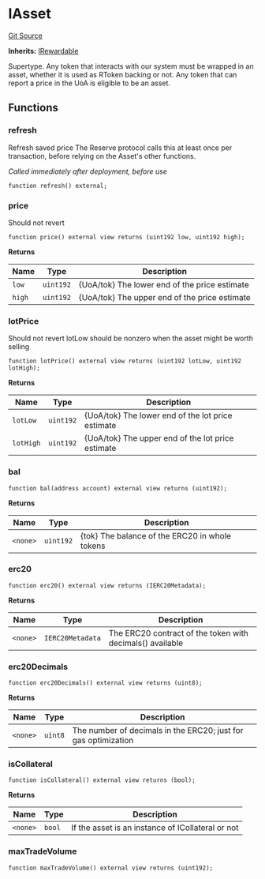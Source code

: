 # IAsset
[Git Source](https://github.com/larrythecucumber321/protocol/blob/77d337b8595ba96d069ded321419b36a61984170/contracts/interfaces/IAsset.sol)

**Inherits:**
[IRewardable](/contracts/interfaces/IRewardable.sol/interface.IRewardable.md)

Supertype. Any token that interacts with our system must be wrapped in an asset,
whether it is used as RToken backing or not. Any token that can report a price in the UoA
is eligible to be an asset.


## Functions
### refresh

Refresh saved price
The Reserve protocol calls this at least once per transaction, before relying on
the Asset's other functions.

*Called immediately after deployment, before use*


```solidity
function refresh() external;
```

### price

Should not revert


```solidity
function price() external view returns (uint192 low, uint192 high);
```
**Returns**

|Name|Type|Description|
|----|----|-----------|
|`low`|`uint192`|{UoA/tok} The lower end of the price estimate|
|`high`|`uint192`|{UoA/tok} The upper end of the price estimate|


### lotPrice

Should not revert
lotLow should be nonzero when the asset might be worth selling


```solidity
function lotPrice() external view returns (uint192 lotLow, uint192 lotHigh);
```
**Returns**

|Name|Type|Description|
|----|----|-----------|
|`lotLow`|`uint192`|{UoA/tok} The lower end of the lot price estimate|
|`lotHigh`|`uint192`|{UoA/tok} The upper end of the lot price estimate|


### bal


```solidity
function bal(address account) external view returns (uint192);
```
**Returns**

|Name|Type|Description|
|----|----|-----------|
|`<none>`|`uint192`|{tok} The balance of the ERC20 in whole tokens|


### erc20


```solidity
function erc20() external view returns (IERC20Metadata);
```
**Returns**

|Name|Type|Description|
|----|----|-----------|
|`<none>`|`IERC20Metadata`|The ERC20 contract of the token with decimals() available|


### erc20Decimals


```solidity
function erc20Decimals() external view returns (uint8);
```
**Returns**

|Name|Type|Description|
|----|----|-----------|
|`<none>`|`uint8`|The number of decimals in the ERC20; just for gas optimization|


### isCollateral


```solidity
function isCollateral() external view returns (bool);
```
**Returns**

|Name|Type|Description|
|----|----|-----------|
|`<none>`|`bool`|If the asset is an instance of ICollateral or not|


### maxTradeVolume


```solidity
function maxTradeVolume() external view returns (uint192);
```

